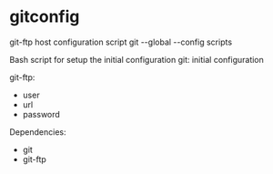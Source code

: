 # gitconfig
git-ftp host configuration script
git --global --config scripts

Bash script for setup the initial configuration
git:
initial configuration

git-ftp:
- user
- url
- password


Dependencies:
- git
- git-ftp
